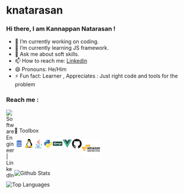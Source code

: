 # knatarasan

### Hi there, I am Kannappan Natarasan !


- 🔭 I’m currently working on coding.
- 🌱 I’m currently learning JS framework.
- 💬 Ask me about soft skills.
- 📫 How to reach me: [Linkedin](https://www.linkedin.com/in/kannappan-natarasan-44268a/)
- 😄 Pronouns: He/Him
- ⚡ Fun fact: Learner , Appreciates  : Just right code and tools for the problem

### Reach me :
[<img align="left" alt="Software Engineer | LinkedIn" width="22px" src="https://cdn.jsdelivr.net/npm/simple-icons@v3/icons/linkedin.svg" />](https://www.linkedin.com/in/kannappan-natarasan-44268a/)
<br />
<br />

🧰 Toolbox


<img src="https://github.com/devicons/devicon/blob/master/icons/amazonwebservices/amazonwebservices-original-wordmark.svg" alt="AWS" width=50 height=50 />
<img align="left" alt="SQL" width="26px" src="https://raw.githubusercontent.com/github/explore/80688e429a7d4ef2fca1e82350fe8e3517d3494d/topics/sql/sql.png" />
<img align="left" alt="Linux" width="26px" src="https://github.com/devicons/devicon/blob/master/icons/linux/linux-original.svg" />
<img align="left" alt="Java" width="26px" src="https://github.com/devicons/devicon/blob/master/icons/java/java-original.svg" />
<img align="left" alt="Python" width="26px" src="https://github.com/devicons/devicon/blob/master/icons/python/python-original.svg" />
<img align="left" alt="Django" width="26px" src="https://github.com/devicons/devicon/blob/master/icons/django/django-original.svg" />
<img align="left" alt="Vue" width="26px" src="https://github.com/devicons/devicon/blob/master/icons/vuejs/vuejs-original.svg" />

<img align="left" alt="GitHub" width="26px" src="https://raw.githubusercontent.com/github/explore/78df643247d429f6cc873026c0622819ad797942/topics/github/github.png" />


<br />
<br />


![Github Stats](https://github-readme-stats.vercel.app/api?username=knatarasan&count_private=true&show_icons=true&theme=radical)

![Top Languages](https://github-readme-stats.vercel.app/api/top-langs/?username=knatarasan&hide=HTML,PigLatin,jupyter%20notebook,PLSQL,Shell&langs_count=6&show_icons=true&theme=radical)


<!-- ![](https://komarev.com/ghpvc/?username=knatarasan) -->


